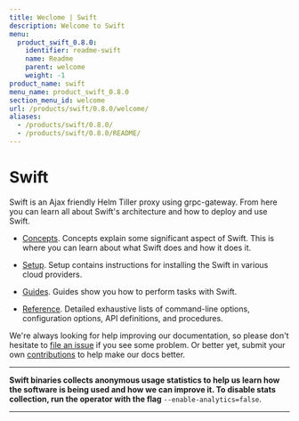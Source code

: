 ```yaml
---
title: Weclome | Swift
description: Welcome to Swift
menu:
  product_swift_0.8.0:
    identifier: readme-swift
    name: Readme
    parent: welcome
    weight: -1
product_name: swift
menu_name: product_swift_0.8.0
section_menu_id: welcome
url: /products/swift/0.8.0/welcome/
aliases:
  - /products/swift/0.8.0/
  - /products/swift/0.8.0/README/
---
```


# Swift
Swift is an Ajax friendly Helm Tiller proxy using grpc-gateway. From here you can learn all about Swift's architecture and how to deploy and use Swift.

- [Concepts](/docs/concepts/). Concepts explain some significant aspect of Swift. This is where you can learn about what Swift does and how it does it.

- [Setup](/docs/setup/). Setup contains instructions for installing
  the Swift in various cloud providers.

- [Guides](/docs/guides/). Guides show you how to perform tasks with Swift.

- [Reference](/docs/reference/). Detailed exhaustive lists of
command-line options, configuration options, API definitions, and procedures.

We're always looking for help improving our documentation, so please don't hesitate to [file an issue](https://github.com/appscode/swift/issues/new) if you see some problem. Or better yet, submit your own [contributions](/docs/CONTRIBUTING.md) to help
make our docs better.

---

**Swift binaries collects anonymous usage statistics to help us learn how the software is being used and how we can improve it. To disable stats collection, run the operator with the flag** `--enable-analytics=false`.

---
